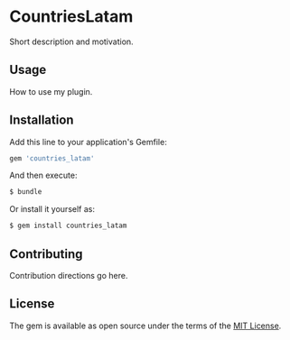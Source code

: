 # CountriesLatam
Short description and motivation.

## Usage
How to use my plugin.

## Installation
Add this line to your application's Gemfile:

```ruby
gem 'countries_latam'
```

And then execute:
```bash
$ bundle
```

Or install it yourself as:
```bash
$ gem install countries_latam
```

## Contributing
Contribution directions go here.

## License
The gem is available as open source under the terms of the [MIT License](https://opensource.org/licenses/MIT).
